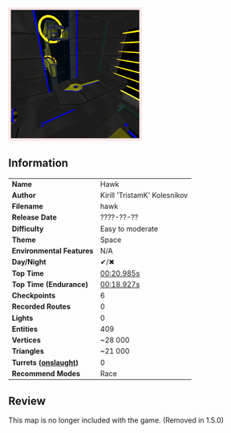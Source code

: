 <img style='border:5px solid #ffe0e0e0' src="../images/maps/hawk.png" width="256px" />

## Information

|                                                           |                                                          |
|-----------------------------------------------------------|----------------------------------------------------------|
| **Name**                                                  | Hawk                                                     |
| **Author**                                                | Kirill 'TristamK' Kolesnikov                             |
| **Filename**                                              | hawk                                                     |
| **Release Date**                                          | ????-??-??                                               |
| **Difficulty**                                            | Easy to moderate                                         |
| **Theme**                                                 | Space                                                    |
| **Environmental Features**                                | N/A                                                      |
| **Day/Night**                                             | ✔/✖                                                     |
| **Top Time**                                              | [00:20.985s](http://play.redeclipse.net:28700/maps/hawk) |
| **Top Time (Endurance)**                                  | [00:18.927s](http://play.redeclipse.net:28700/maps/hawk) |
| **Checkpoints**                                           | 6                                                        |
| **Recorded Routes**                                       | 0                                                        |
| **Lights**                                                | 0                                                        |
| **Entities**                                              | 409                                                      |
| **Vertices**                                              | ~28 000                                                  |
| **Triangles**                                             | ~21 000                                                  |
| **Turrets ([onslaught](../Modes-and-Mutators#Mutators))** | 0                                                        |
| **Recommend Modes**                                       | Race                                                     |

## Review

This map is no longer included with the game. (Removed in 1.5.0)
